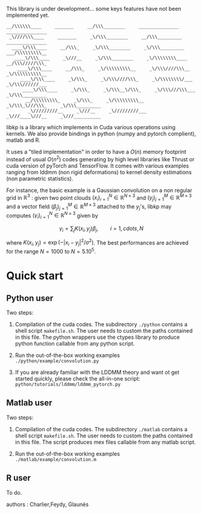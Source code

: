 This library is under development... some keys features have not been implemented yet. 

```
__/\\\\\\____     _______     __/\\\________     _______________     _______________        
 _\////\\\____     _______     _\/\\\________     __/\\\_________     _______________       
  ____\/\\\____     __/\\\_     _\/\\\________     _\/\\\_________     ___/\\\\\\\\\__      
   ____\/\\\____     _\///__     _\/\\\________     _\/\\\\\\\\____     __/\\\/////\\\_     
    ____\/\\\____     __/\\\_     _\/\\\\\\\\\__     _\/\\\////\\\__     _\/\\\\\\\\\\__    
     ____\/\\\____     _\/\\\_     _\/\\\////\\\_     _\/\\\\\\\\/___     _\/\\\//////___   
      ____\/\\\____     _\/\\\_     _\/\\\__\/\\\_     _\/\\\///\\\___     _\/\\\_________  
       __/\\\\\\\\\_     _\/\\\_     _\/\\\\\\\\\__     _\/\\\_\///\\\_     _\/\\\_________ 
        _\/////////__     _\///__     _\/////////___     _\///____\///__     _\///__________
```


libkp is a library which implements in Cuda various operations using kernels. We also provide bindings in python (numpy and pytorch complient),  matlab and R.

It uses a "tiled implementation" in order to have a $`O(n)`$ memory footprint instead of usual $`O(n^2)`$ codes generating by high level libraries like Thrust or cuda version of pyTorch and TensorFlow. It comes with various examples ranging from lddmm (non rigid deformations) to kernel density estimations (non parametric statistics).  

For instance, the basic example is a Gaussian convolution on a non regular grid in $`\mathbb R^3`$ : given two point clouds $`(x_i)_{i=1}^N \in  \mathbb R^{N \times 3}`$ and $`(y_j)_{j=1}^M \in  \mathbb R^{M \times 3}`$  and a vector field $`(\beta_j)_{j=1}^M \in  \mathbb R^{M \times 3}`$ attached to the $`y_j`$'s, libkp may computes $`(\gamma_i)_{i=1}^N \in  \mathbb R^{N \times 3}`$ given by
```math
 \gamma_i =  \sum_j K(x_i,y_j) \beta_j,  \qquad i=1,cdots,N
```
 where $`K(x_i,y_j) = \exp(-|x_i - y_j|^2 / \sigma^2)`$. The best performances are achieved for the range $`N=1000`$ to $`N=5.10^5`$.
 
# Quick start

## Python user

Two steps:

1) Compilation of the cuda codes. The subdirectory `./python` contains a shell script `makefile.sh`. The user needs to custom the paths contained in this file. The python wrappers use the ctypes library to produce python function callable from any python script. 

2) Run the out-of-the-box working examples `./python/example/convolution.py`

3) If you are already familiar with the LDDMM theory and want ot get started quickly, please check the all-in-one script: `python/tutorials/lddmm/lddmm_pytorch.py`

## Matlab user

Two steps:

1) Compilation of the cuda codes. The subdirectory `./matlab` contains a shell script `makefile.sh`. The user needs to custom the paths contained in this file. The script produces mex files callable from any matlab script.

2) Run the out-of-the-box working examples `./matlab/example/convolution.m`

## R user

To do.


   
authors : Charlier,Feydy, Glaunès

